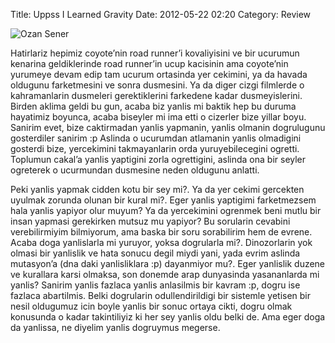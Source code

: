 Title: Uppss I Learned Gravity
Date: 2012-05-22 02:20
Category: Review

![]({filename}/images/wiley-gravity.png "Ozan Sener")

Hatirlariz hepimiz coyote’nin road runner’i kovaliyisini ve bir ucurumun
kenarina geldiklerinde road runner’in ucup kacisinin ama coyote’nin
yurumeye devam edip tam ucurum ortasinda yer cekimini, ya da havada
oldugunu farketmesini ve sonra dusmesini. Ya da diger cizgi filmlerde o
kahramanlarin dusmeleri gerektiklerini farkedene kadar dusmeyislerini.
Birden aklima geldi bu gun, acaba biz yanlis mi baktik hep bu duruma
hayatimiz boyunca, acaba biseyler mi ima etti o cizerler bize yillar
boyu. Sanirim evet, bize caktirmadan yanlis yapmanin, yanlis olmanin
dogrulugunu gosterdiler sanirim :p Aslinda o ucurumdan atlamanin yanlis
olmadigini gosterdi bize, yercekimini takmayanlarin orda
yuruyebilecegini ogretti. Toplumun cakal’a yanlis yaptigini zorla
ogrettigini, aslinda ona bir seyler ogreterek o ucurmundan dusmesine
neden oldugunu anlatti.

Peki yanlis yapmak cidden kotu bir sey mi?. Ya da yer cekimi
gercekten uyulmak zorunda olunan bir kural mi?.  Eger yanlis yaptigimi
farketmezsem hala yanlis yapiyor olur muyum? Ya da yercekimini ogrenmek
beni mutlu bir insan yapmasi gerekirken mutsuz mu yapiyor? Bu sorularin
cevabini verebilirmiyim bilmiyorum, ama baska bir soru sorabilirim hem
de evrene. Acaba doga yanlislarla mi yuruyor, yoksa dogrularla mi?.
Dinozorlarin yok olmasi bir yanlislik ve hata sonucu degil miydi yani,
yada evrim aslinda mutasyon’a (dna daki yanlisliklara :p) dayanmiyor
mu?. Eger yanlislik duzene ve kurallara karsi olmaksa, son donemde arap
dunyasinda yasananlarda mi yanlis? Sanirim yanlis fazlaca yanlis
anlasilmis bir kavram :p, dogru ise fazlaca abartilmis. Belki dogrularin
odullendirildigi bir sistemle yetisen bir nesil oldugumuz icin boyle
yanlis bir sonuc ortaya cikti, dogru olmak konusunda o kadar
takintiliyiz ki her sey yanlis oldu belki de. Ama eger doga da yanlissa,
ne diyelim yanlis dogruymus megerse.
